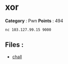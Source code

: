 # xor

**Category** : Pwn
**Points** : 494

`nc 103.127.99.15 9000`

## Files : 
 - [chall](./chall)


